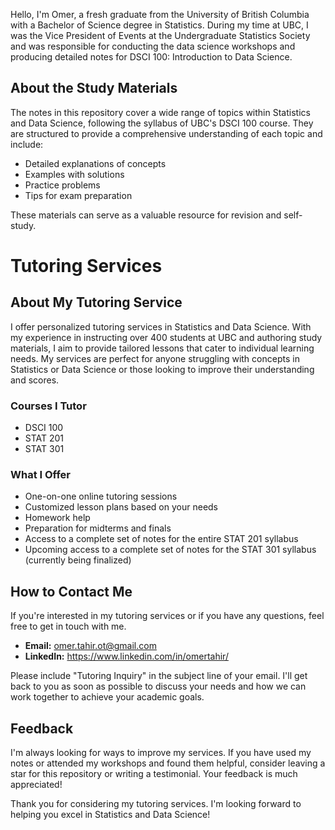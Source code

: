 Hello, I'm Omer, a fresh graduate from the University of British Columbia with a Bachelor of Science degree in Statistics. During my time at UBC, I was the Vice President of Events at the Undergraduate Statistics Society and was responsible for conducting the data science workshops and producing detailed notes for DSCI 100: Introduction to Data Science. 

## About the Study Materials

The notes in this repository cover a wide range of topics within Statistics and Data Science, following the syllabus of UBC's DSCI 100 course. They are structured to provide a comprehensive understanding of each topic and include:

- Detailed explanations of concepts
- Examples with solutions
- Practice problems
- Tips for exam preparation

These materials can serve as a valuable resource for revision and self-study.

# Tutoring Services

## About My Tutoring Service

I offer personalized tutoring services in Statistics and Data Science. With my experience in instructing over 400 students at UBC and authoring study materials, I aim to provide tailored lessons that cater to individual learning needs. My services are perfect for anyone struggling with concepts in Statistics or Data Science or those looking to improve their understanding and scores.

### Courses I Tutor 

- DSCI 100
- STAT 201
- STAT 301

### What I Offer

- One-on-one online tutoring sessions
- Customized lesson plans based on your needs
- Homework help
- Preparation for midterms and finals
- Access to a complete set of notes for the entire STAT 201 syllabus
- Upcoming access to a complete set of notes for the STAT 301 syllabus (currently being finalized)


## How to Contact Me

If you're interested in my tutoring services or if you have any questions, feel free to get in touch with me. 

- **Email:** omer.tahir.ot@gmail.com
- **LinkedIn:** https://www.linkedin.com/in/omertahir/

Please include "Tutoring Inquiry" in the subject line of your email. I'll get back to you as soon as possible to discuss your needs and how we can work together to achieve your academic goals.

## Feedback

I'm always looking for ways to improve my services. If you have used my notes or attended my workshops and found them helpful, consider leaving a star for this repository or writing a testimonial. Your feedback is much appreciated!

Thank you for considering my tutoring services. I'm looking forward to helping you excel in Statistics and Data Science!
